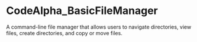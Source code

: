 # CodeAlpha_BasicFileManager
A command-line file manager that allows users to
navigate directories, view files, create directories, and
copy or move files.
